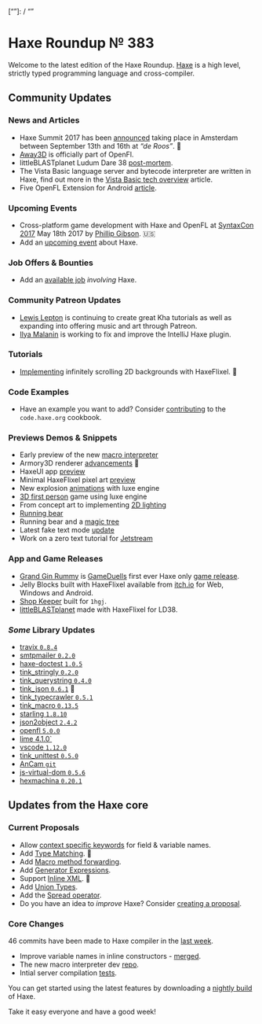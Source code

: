 [_template]: ../templates/roundup.html
[date]: / "2017-05-09 10:34:00"
[modified]: / "2017-05-09 11:09:00"
[published]: / "2017-05-09 12:00:00"
[description]: / "The latest news covering the Haxe community, featuring upcoming talks, the latest HaxeLib releases, game previews and lots more!"
[“”]: / “”

# Haxe Roundup № 383

Welcome to the latest edition of the Haxe Roundup. [Haxe](http://haxe.org/?utm_source=haxe.io) is a high level, strictly typed programming language and cross-compiler.

## Community Updates

### News and Articles

- Haxe Summit 2017 has been [announced](https://twitter.com/haxe_org/status/849702177039929344) taking place in Amsterdam between September 13th and 16th at _“de Roos”_. :tada:
- [Away3D](https://github.com/openfl/away3d) is officially part of OpenFl.
- littleBLASTplanet Ludum Dare 38 [post-mortem](https://gamepopper.co.uk/2017/04/25/ludum-dare-38-littleplanetblast/).
- The Vista Basic language server and bytecode interpreter are written in Haxe, find out more in the [Vista Basic tech overview](http://vistabasic.com/index.php/2017/05/06/vista-basic-technology-overview/) article.
- Five OpenFL Extension for Android [article](https://saumya.github.io/ray/articles/75/).
	
### Upcoming Events

- Cross-platform game development with Haxe and OpenFL at [SyntaxCon 2017](https://2017.syntaxcon.com/session/cross-platform-game-development-with-haxe-and-openfl/) May 18th 2017 by [Phillip Gibson](https://2017.syntaxcon.com/features/phillip-gibson-speaker-spotlight/). :us:
- Add an [upcoming event](https://github.com/skial/haxe.io/labels/events) about Haxe.

### Job Offers & Bounties

- Add an [available job](https://github.com/skial/haxe.io/labels/jobs) _involving_ Haxe.

### Community Patreon Updates

- [Lewis Lepton](https://www.patreon.com/posts/juggling-for-9744512) is continuing to create great Kha tutorials as well as expanding into offering music and art through Patreon.
- [Ilya Malanin](https://www.patreon.com/posts/10663164) is working to fix and improve the IntelliJ Haxe plugin.

### Tutorials

- [Implementing](https://twitter.com/gamefromscratch/status/861657347470610432) infinitely scrolling 2D backgrounds with HaxeFlixel. :book:

### Code Examples

- Have an example you want to add? Consider [contributing](https://github.com/HaxeFoundation/code-cookbook#contributing-articles) to the `code.haxe.org` cookbook.

### Previews Demos & Snippets

- Early preview of the new [macro interpreter](https://twitter.com/nadako/status/859906413241434112)
- Armory3D renderer [advancements](https://twitter.com/luboslenco/status/860837067210862593) :star2:
- HaxeUI app [preview](https://twitter.com/IanHarrigan1982/status/859920446761967618)
- Minimal HaxeFlixel pixel art [preview](https://twitter.com/thronecode/status/861739541237026817)
- New explosion [animations](https://twitter.com/EdoardoLopes/status/861646224277069828) with luxe engine
- [3D first person](https://twitter.com/AtomicPair/status/861392458231365632) game using luxe engine
- From concept art to implementing [2D lighting](https://twitter.com/JoaquinBelloD/status/861092503474376704)
- [Running bear](https://twitter.com/egor69ok/status/860261691183046657)
- Running bear and a [magic tree](https://twitter.com/egor69ok/status/860146000660496385)
- Latest fake text mode [update](https://twitter.com/Uhfgood/status/860234321826906116)
- Work on a zero text tutorial for [Jetstream](https://twitter.com/francoisvn/status/859896056536068098)

### App and Game Releases

- [Grand Gin Rummy](http://grandginrummy.com/) is [GameDuells](https://www.gameduell.de/gd/) first ever Haxe only [game release](https://twitter.com/GameDuell/status/861513554444288000).
- Jelly Blocks built with HaxeFlixel available from [itch.io](https://twitter.com/apfelbeck/status/861335314287149056) for Web, Windows and Android.
- [Shop Keeper](https://twitter.com/Laguna_999/status/861118046362107904) built for `1hgj`.
- [littleBLASTplanet](https://twitter.com/gamepopper/status/859836514389417984) made with HaxeFlixel for LD38.

### _Some_ Library Updates

- [travix `0.8.4`](http://lib.haxe.org/p/travix)
- [smtpmailer `0.2.0`](http://lib.haxe.org/p/smtpmailer)
- [haxe-doctest `1.0.5`](http://lib.haxe.org/p/haxe-doctest)
- [tink_stringly `0.2.0`](http://lib.haxe.org/p/tink_stringly)
- [tink_querystring `0.4.0`](http://lib.haxe.org/p/tink_querystring)
- [tink_json `0.6.1`](http://lib.haxe.org/p/tink_json) :star2: 
- [tink_typecrawler `0.5.1`](http://lib.haxe.org/p/tink_typecrawler)
- [tink_macro `0.13.5`](http://lib.haxe.org/p/tink_macro)
- [starling `1.8.10`](http://lib.haxe.org/p/starling)
- [json2object `2.4.2`](http://lib.haxe.org/p/json2object)
- [openfl `5.0.0`](http://lib.haxe.org/p/openfl)
- [lime 4.1.0`](http://lib.haxe.org/p/lime)
- [vscode `1.12.0`](http://lib.haxe.org/p/vscode)
- [tink_unittest `0.5.0`](http://lib.haxe.org/p/tink_unittest)
- [AnCam `git`](https://github.com/saumya/AnCam)
- [js-virtual-dom `0.5.6`](http://lib.haxe.org/p/js-virtual-dom)
- [hexmachina `0.20.1`](http://lib.haxe.org/p/hexmachina)

## Updates from the Haxe core

### Current Proposals

- Allow [context specific keywords](https://github.com/HaxeFoundation/haxe-evolution/issues/22) for field & variable names.
- Add [Type Matching](https://github.com/HaxeFoundation/haxe-evolution/pull/20). :star2:
- Add [Macro method forwarding](https://github.com/HaxeFoundation/haxe-evolution/pull/18).
- Add [Generator Expressions](https://github.com/HaxeFoundation/haxe-evolution/pull/15).
- Support [Inline XML](https://github.com/HaxeFoundation/haxe-evolution/pull/12). :star2:
- Add [Union Types](https://github.com/HaxeFoundation/haxe-evolution/pull/11).
- Add the [Spread operator](https://github.com/HaxeFoundation/haxe-evolution/pull/7).
- Do you have an idea to _improve_ Haxe? Consider [creating a proposal].

### Core Changes

46 commits have been made to Haxe compiler in the [last week].

- Improve variable names in inline constructors - [merged](https://github.com/HaxeFoundation/haxe/pull/6234).
- The new macro interpreter dev [repo](https://github.com/Simn/haxe/commits/eval).
- Intial server compilation [tests](https://github.com/HaxeFoundation/haxe/pull/6248).


You can get started using the latest features by downloading a [nightly build] of Haxe.

Take it easy everyone and have a good week!

[last week]: https://github.com/issues?utf8=%E2%9C%93&q=closed%3A2017-05-02..2017-05-09+org%3Ahaxefoundation+is%3Aclosed+
[nightly build]: http://build.haxe.org
[creating a proposal]: https://github.com/HaxeFoundation/haxe-evolution
